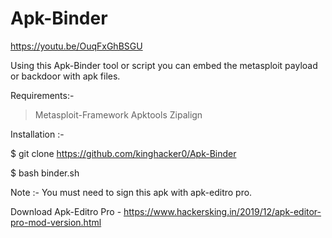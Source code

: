 # Apk-Binder

https://youtu.be/OuqFxGhBSGU


Using this Apk-Binder tool or script you can embed the metasploit payload or backdoor with apk files.

Requirements:-
> Metasploit-Framework
> Apktools
>Zipalign

Installation :-

$ git clone https://github.com/kinghacker0/Apk-Binder

$ bash binder.sh

Note :- You must need to sign this apk with apk-editro pro.

Download Apk-Editro Pro - https://www.hackersking.in/2019/12/apk-editor-pro-mod-version.html
